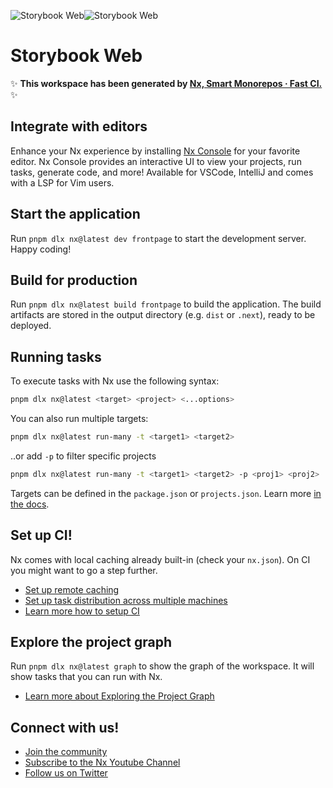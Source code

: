 ![Storybook Web](https://github.com/storybookjs/web/assets/1540635/8aeb5b04-47b3-419b-84d6-71c0bafdd177#gh-light-mode-only)![Storybook Web](https://github.com/storybookjs/web/assets/1540635/5e4b0364-6e54-4dfa-90ad-ab49a6796842#gh-dark-mode-only)

# Storybook Web

✨ **This workspace has been generated by [Nx, Smart Monorepos · Fast CI.](https://nx.dev)** ✨

## Integrate with editors

Enhance your Nx experience by installing [Nx Console](https://nx.dev/nx-console) for your favorite editor. Nx Console
provides an interactive UI to view your projects, run tasks, generate code, and more! Available for VSCode, IntelliJ and
comes with a LSP for Vim users.

## Start the application

Run `pnpm dlx nx@latest dev frontpage` to start the development server. Happy coding!

## Build for production

Run `pnpm dlx nx@latest build frontpage` to build the application. The build artifacts are stored in the output directory (e.g. `dist` or `.next`), ready to be deployed.

## Running tasks

To execute tasks with Nx use the following syntax:

```sh
pnpm dlx nx@latest <target> <project> <...options>
```

You can also run multiple targets:

```sh
pnpm dlx nx@latest run-many -t <target1> <target2>
```

..or add `-p` to filter specific projects

```sh
pnpm dlx nx@latest run-many -t <target1> <target2> -p <proj1> <proj2>
```

Targets can be defined in the `package.json` or `projects.json`. Learn more [in the docs](https://nx.dev/features/run-tasks).

## Set up CI!

Nx comes with local caching already built-in (check your `nx.json`). On CI you might want to go a step further.

- [Set up remote caching](https://nx.dev/features/share-your-cache)
- [Set up task distribution across multiple machines](https://nx.dev/nx-cloud/features/distribute-task-execution)
- [Learn more how to setup CI](https://nx.dev/recipes/ci)

## Explore the project graph

Run `pnpm dlx nx@latest graph` to show the graph of the workspace.
It will show tasks that you can run with Nx.

- [Learn more about Exploring the Project Graph](https://nx.dev/core-features/explore-graph)

## Connect with us!

- [Join the community](https://nx.dev/community)
- [Subscribe to the Nx Youtube Channel](https://www.youtube.com/@nxdevtools)
- [Follow us on Twitter](https://twitter.com/nxdevtools)
